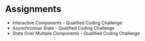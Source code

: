 # Assignments

* Interactive Components - Qualified Coding Challenge
* Asynchronous State - Qualified Coding Challenge
* State Over Multiple Components - Qualified Coding Challenge
